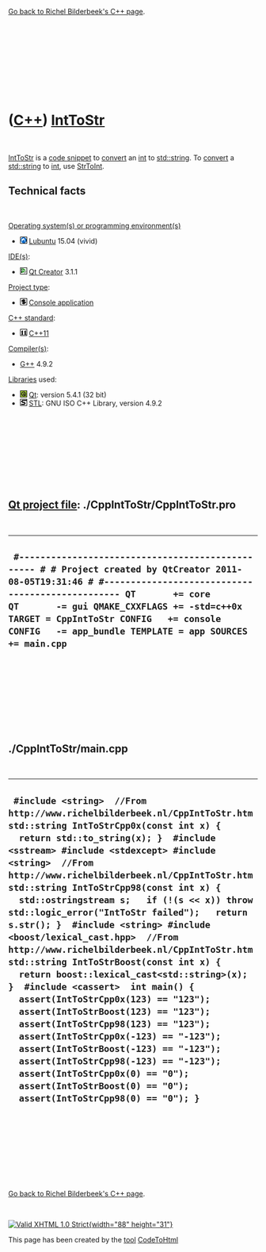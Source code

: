 

[Go back to Richel Bilderbeek's C++ page](Cpp.htm).

 

 

 

 

 

([C++](Cpp.htm)) [IntToStr](CppIntToStr.htm)
============================================

 

[IntToStr](CppIntToStr.htm) is a [code snippet](CppCodeSnippets.htm) to
[convert](CppConvert.htm) an [int](CppInt.htm) to
[std::string](CppStdString.htm). To [convert](CppConvert.htm) a
[std::string](CppStdString.htm) to [int](CppInt.htm), use
[StrToInt](CppStrToInt.htm).

Technical facts
---------------

 

[Operating system(s) or programming environment(s)](CppOs.htm)

-   ![Lubuntu](PicLubuntu.png) [Lubuntu](CppLubuntu.htm) 15.04 (vivid)

[IDE(s)](CppIde.htm):

-   ![Qt Creator](PicQtCreator.png) [Qt Creator](CppQtCreator.htm) 3.1.1

[Project type](CppQtProjectType.htm):

-   ![console](PicConsole.png) [Console
    application](CppConsoleApplication.htm)

[C++ standard](CppStandard.htm):

-   ![C++11](PicCpp11.png) [C++11](Cpp11.htm)

[Compiler(s)](CppCompiler.htm):

-   [G++](CppGpp.htm) 4.9.2

[Libraries](CppLibrary.htm) used:

-   ![Qt](PicQt.png) [Qt](CppQt.htm): version 5.4.1 (32 bit)
-   ![STL](PicStl.png) [STL](CppStl.htm): GNU ISO C++ Library, version
    4.9.2

 

 

 

 

 

[Qt project file](CppQtProjectFile.htm): ./CppIntToStr/CppIntToStr.pro
----------------------------------------------------------------------

 

  ----------------------------------------------------------------------------------------------------------------------------------------------------------------------------------------------------------------------------------------------------------------------------------------------------------------------------------
  ` #------------------------------------------------- # # Project created by QtCreator 2011-08-05T19:31:46 # #------------------------------------------------- QT       += core QT       -= gui QMAKE_CXXFLAGS += -std=c++0x TARGET = CppIntToStr CONFIG   += console CONFIG   -= app_bundle TEMPLATE = app SOURCES += main.cpp`
  ----------------------------------------------------------------------------------------------------------------------------------------------------------------------------------------------------------------------------------------------------------------------------------------------------------------------------------

 

 

 

 

 

./CppIntToStr/main.cpp
----------------------

 

  ---------------------------------------------------------------------------------------------------------------------------------------------------------------------------------------------------------------------------------------------------------------------------------------------------------------------------------------------------------------------------------------------------------------------------------------------------------------------------------------------------------------------------------------------------------------------------------------------------------------------------------------------------------------------------------------------------------------------------------------------------------------------------------------------------------------------------------------------------------------------------------------------------------------------------------------------------------------------------------------------------------------------------
  ` #include <string>  //From http://www.richelbilderbeek.nl/CppIntToStr.htm std::string IntToStrCpp0x(const int x) {   return std::to_string(x); }  #include <sstream> #include <stdexcept> #include <string>  //From http://www.richelbilderbeek.nl/CppIntToStr.htm std::string IntToStrCpp98(const int x) {   std::ostringstream s;   if (!(s << x)) throw std::logic_error("IntToStr failed");   return s.str(); }  #include <string> #include <boost/lexical_cast.hpp>  //From http://www.richelbilderbeek.nl/CppIntToStr.htm std::string IntToStrBoost(const int x) {   return boost::lexical_cast<std::string>(x); }  #include <cassert>  int main() {   assert(IntToStrCpp0x(123) == "123");   assert(IntToStrBoost(123) == "123");   assert(IntToStrCpp98(123) == "123");    assert(IntToStrCpp0x(-123) == "-123");   assert(IntToStrBoost(-123) == "-123");   assert(IntToStrCpp98(-123) == "-123");    assert(IntToStrCpp0x(0) == "0");   assert(IntToStrBoost(0) == "0");   assert(IntToStrCpp98(0) == "0"); }`
  ---------------------------------------------------------------------------------------------------------------------------------------------------------------------------------------------------------------------------------------------------------------------------------------------------------------------------------------------------------------------------------------------------------------------------------------------------------------------------------------------------------------------------------------------------------------------------------------------------------------------------------------------------------------------------------------------------------------------------------------------------------------------------------------------------------------------------------------------------------------------------------------------------------------------------------------------------------------------------------------------------------------------------

 

 

 

 

 

[Go back to Richel Bilderbeek's C++ page](Cpp.htm).



 

[![Valid XHTML 1.0 Strict](valid-xhtml10.png){width="88"
height="31"}](http://validator.w3.org/check?uri=referer)

This page has been created by the [tool](Tools.htm)
[CodeToHtml](ToolCodeToHtml.htm)
